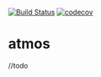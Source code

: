  [![Build Status](https://travis-ci.org/savchyn/atmos.git?branch=master)](https://travis-ci.org/savchyn/atmos) 
[![codecov](https://codecov.io/gh/savchyn/atmos/branch/master/graph/badge.svg)](https://codecov.io/gh/savchyn/atmos)

# atmos
//todo
